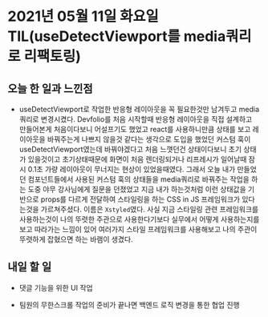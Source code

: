 # 2021년 05월 11일 화요일 TIL(useDetectViewport를 media쿼리로 리팩토링)

## 오늘 한 일과 느낀점
- useDetectViewport로 작업한 반응형 레이아웃을 꼭 필요한것만 남겨두고 media쿼리로 변경시켰다. Devfolio를 처음 시작할때 반응형 레이아웃을 직접 설계하고 만들어본게 처음이다보니 어설프기도 했었고 react를 사용하니만큼 상태를 보고 레이아웃을 바꿔주는게 나쁘지 않을것 같다는 생각으로 도입을 했었던 커스텀 훅이 useDetectViewport였는데 바꿔야겠다고 처음 느꼇던건 상태이다보니 초기 상태가 있을것이고 초기상태때문에 화면이 처음 렌더링되거나 리프레시가 일어날때 잠시 0.1초 가량 레이아웃이 무너지는 현상이 있었을때였다. 그래서 오늘 내가 만들었던 컴포넌트들에서 사용된 커스텀 훅의 상태들을 media쿼리로 바꿔주는 작업을 하는 도중 야무 강사님에게 질문을 던졌었고 지금 내가 하는것처럼 이런 상태값을 기반으로 props를 다르게 전달하여 스타일링을 하는 CSS in JS 프레임워크가 있다는것을 가르쳐주셨다. 이름은 `Xstyled`였다. 사실 지금 스타일링 관련 프레임워크를 사용하는것이 나의 뚜렷한 주관으로 사용한다기보다 실무에서 어떻게 사용하는지를 보고 따라가는 느낌이 있어 여러가지 스타일 프레임워크를 사용해보고 나의 주관이 뚜렷하게 잡혔으면 하는 바램이 생겼다.

## 내일 할 일 
- 댓글 기능을 위한 UI 작업  

- 팀원의 무한스크롤 작업의 준비가 끝나면 백엔드 로직 변경을 통한 협업 진행
